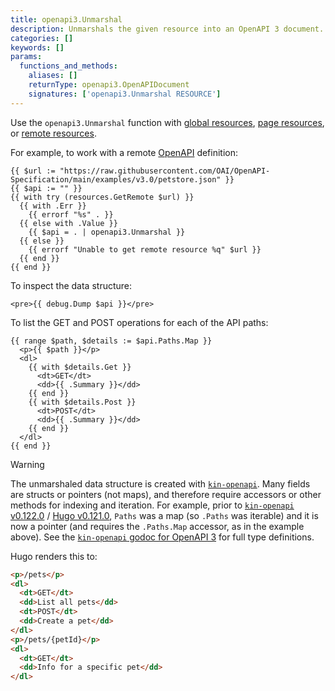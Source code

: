 ```yaml
---
title: openapi3.Unmarshal
description: Unmarshals the given resource into an OpenAPI 3 document.
categories: []
keywords: []
params:
  functions_and_methods:
    aliases: []
    returnType: openapi3.OpenAPIDocument
    signatures: ['openapi3.Unmarshal RESOURCE']
---
```


Use the `openapi3.Unmarshal` function with [global resources](g), [page resources](g), or [remote resources](g).

[OpenAPI]: https://www.openapis.org/

For example, to work with a remote [OpenAPI] definition:

```go-html-template
{{ $url := "https://raw.githubusercontent.com/OAI/OpenAPI-Specification/main/examples/v3.0/petstore.json" }}
{{ $api := "" }}
{{ with try (resources.GetRemote $url) }}
  {{ with .Err }}
    {{ errorf "%s" . }}
  {{ else with .Value }}
    {{ $api = . | openapi3.Unmarshal }}
  {{ else }}
    {{ errorf "Unable to get remote resource %q" $url }}
  {{ end }}
{{ end }}
```

To inspect the data structure:

```go-html-template
<pre>{{ debug.Dump $api }}</pre>
```

To list the GET and POST operations for each of the API paths:

```go-html-template
{{ range $path, $details := $api.Paths.Map }}
  <p>{{ $path }}</p>
  <dl>
    {{ with $details.Get }}
      <dt>GET</dt>
      <dd>{{ .Summary }}</dd>
    {{ end }}
    {{ with $details.Post }}
      <dt>POST</dt>
      <dd>{{ .Summary }}</dd>
    {{ end }}
  </dl>
{{ end }}
```

> [!warning]
> The unmarshaled data structure is created with [`kin-openapi`](https://github.com/getkin/kin-openapi). Many fields are structs or pointers (not maps), and therefore require accessors or other methods for indexing and iteration. 
> For example, prior to [`kin-openapi` v0.122.0](https://github.com/getkin/kin-openapi#v01220) / [Hugo v0.121.0](https://github.com/gohugoio/hugo/releases/tag/v0.121.0), `Paths` was a map (so `.Paths` was iterable) and it is now a pointer (and requires the `.Paths.Map` accessor, as in the example above).
> See the [`kin-openapi` godoc for OpenAPI 3](https://pkg.go.dev/github.com/getkin/kin-openapi/openapi3) for full type definitions.

Hugo renders this to:

```html
<p>/pets</p>
<dl>
  <dt>GET</dt>
  <dd>List all pets</dd>
  <dt>POST</dt>
  <dd>Create a pet</dd>
</dl>
<p>/pets/{petId}</p>
<dl>
  <dt>GET</dt>
  <dd>Info for a specific pet</dd>
</dl>
```

